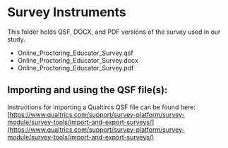 # Survey Instruments

This folder holds QSF, DOCX, and PDF versions of the survey used in our study. 

- Online_Proctoring_Educator_Survey.qsf
- Online_Proctoring_Educator_Survey.docx
- Online_Proctoring_Educator_Survey.pdf


## Importing and using the QSF file(s):

Instructions for importing a Qualtircs QSF file can be found here: [https://www.qualtrics.com/support/survey-platform/survey-module/survey-tools/import-and-export-surveys/](https://www.qualtrics.com/support/survey-platform/survey-module/survey-tools/import-and-export-surveys/)

